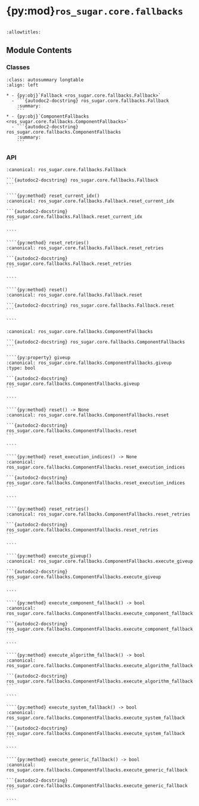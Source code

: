 # {py:mod}`ros_sugar.core.fallbacks`

```{py:module} ros_sugar.core.fallbacks
```

```{autodoc2-docstring} ros_sugar.core.fallbacks
:allowtitles:
```

## Module Contents

### Classes

````{list-table}
:class: autosummary longtable
:align: left

* - {py:obj}`Fallback <ros_sugar.core.fallbacks.Fallback>`
  - ```{autodoc2-docstring} ros_sugar.core.fallbacks.Fallback
    :summary:
    ```
* - {py:obj}`ComponentFallbacks <ros_sugar.core.fallbacks.ComponentFallbacks>`
  - ```{autodoc2-docstring} ros_sugar.core.fallbacks.ComponentFallbacks
    :summary:
    ```
````

### API

`````{py:class} Fallback
:canonical: ros_sugar.core.fallbacks.Fallback

```{autodoc2-docstring} ros_sugar.core.fallbacks.Fallback
```

````{py:method} reset_current_idx()
:canonical: ros_sugar.core.fallbacks.Fallback.reset_current_idx

```{autodoc2-docstring} ros_sugar.core.fallbacks.Fallback.reset_current_idx
```

````

````{py:method} reset_retries()
:canonical: ros_sugar.core.fallbacks.Fallback.reset_retries

```{autodoc2-docstring} ros_sugar.core.fallbacks.Fallback.reset_retries
```

````

````{py:method} reset()
:canonical: ros_sugar.core.fallbacks.Fallback.reset

```{autodoc2-docstring} ros_sugar.core.fallbacks.Fallback.reset
```

````

`````

`````{py:class} ComponentFallbacks(on_any_fail: typing.Optional[ros_sugar.core.fallbacks.Fallback] = None, on_component_fail: typing.Optional[ros_sugar.core.fallbacks.Fallback] = None, on_algorithm_fail: typing.Optional[ros_sugar.core.fallbacks.Fallback] = None, on_system_fail: typing.Optional[ros_sugar.core.fallbacks.Fallback] = None, on_giveup: typing.Optional[ros_sugar.core.fallbacks.Fallback] = None)
:canonical: ros_sugar.core.fallbacks.ComponentFallbacks

```{autodoc2-docstring} ros_sugar.core.fallbacks.ComponentFallbacks
```

````{py:property} giveup
:canonical: ros_sugar.core.fallbacks.ComponentFallbacks.giveup
:type: bool

```{autodoc2-docstring} ros_sugar.core.fallbacks.ComponentFallbacks.giveup
```

````

````{py:method} reset() -> None
:canonical: ros_sugar.core.fallbacks.ComponentFallbacks.reset

```{autodoc2-docstring} ros_sugar.core.fallbacks.ComponentFallbacks.reset
```

````

````{py:method} reset_execution_indices() -> None
:canonical: ros_sugar.core.fallbacks.ComponentFallbacks.reset_execution_indices

```{autodoc2-docstring} ros_sugar.core.fallbacks.ComponentFallbacks.reset_execution_indices
```

````

````{py:method} reset_retries()
:canonical: ros_sugar.core.fallbacks.ComponentFallbacks.reset_retries

```{autodoc2-docstring} ros_sugar.core.fallbacks.ComponentFallbacks.reset_retries
```

````

````{py:method} execute_giveup()
:canonical: ros_sugar.core.fallbacks.ComponentFallbacks.execute_giveup

```{autodoc2-docstring} ros_sugar.core.fallbacks.ComponentFallbacks.execute_giveup
```

````

````{py:method} execute_component_fallback() -> bool
:canonical: ros_sugar.core.fallbacks.ComponentFallbacks.execute_component_fallback

```{autodoc2-docstring} ros_sugar.core.fallbacks.ComponentFallbacks.execute_component_fallback
```

````

````{py:method} execute_algorithm_fallback() -> bool
:canonical: ros_sugar.core.fallbacks.ComponentFallbacks.execute_algorithm_fallback

```{autodoc2-docstring} ros_sugar.core.fallbacks.ComponentFallbacks.execute_algorithm_fallback
```

````

````{py:method} execute_system_fallback() -> bool
:canonical: ros_sugar.core.fallbacks.ComponentFallbacks.execute_system_fallback

```{autodoc2-docstring} ros_sugar.core.fallbacks.ComponentFallbacks.execute_system_fallback
```

````

````{py:method} execute_generic_fallback() -> bool
:canonical: ros_sugar.core.fallbacks.ComponentFallbacks.execute_generic_fallback

```{autodoc2-docstring} ros_sugar.core.fallbacks.ComponentFallbacks.execute_generic_fallback
```

````

`````
